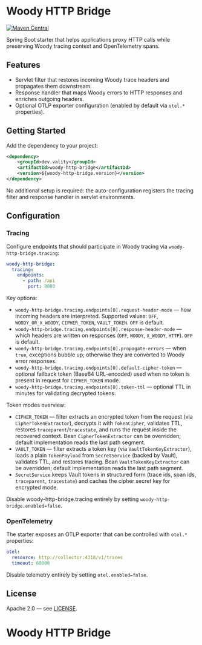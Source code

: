# Woody HTTP Bridge
[![Maven Central](https://img.shields.io/maven-central/v/dev.vality/woody-http-bridge.svg)](https://central.sonatype.com/artifact/dev.vality/woody-http-bridge)

Spring Boot starter that helps applications proxy HTTP calls while preserving Woody tracing context and OpenTelemetry spans.

## Features

- Servlet filter that restores incoming Woody trace headers and propagates them downstream.
- Response handler that maps Woody errors to HTTP responses and enriches outgoing headers.
- Optional OTLP exporter configuration (enabled by default via `otel.*` properties).

## Getting Started

Add the dependency to your project:

```xml
<dependency>
    <groupId>dev.vality</groupId>
    <artifactId>woody-http-bridge</artifactId>
    <version>${woody-http-bridge.version}</version>
</dependency>
```

No additional setup is required: the auto-configuration registers the tracing filter and response handler in servlet environments.

## Configuration

### Tracing

Configure endpoints that should participate in Woody tracing via `woody-http-bridge.tracing`:

```yaml
woody-http-bridge:
  tracing:
    endpoints:
      - path: /api
        port: 8080
```

Key options:

- `woody-http-bridge.tracing.endpoints[0].request-header-mode` — how incoming headers are interpreted. Supported values: `OFF`, `WOODY_OR_X_WOODY`, `CIPHER_TOKEN`, `VAULT_TOKEN`. `OFF` is default.
- `woody-http-bridge.tracing.endpoints[0].response-header-mode` — which headers are written on responses (`OFF`, `WOODY`, `X_WOODY`, `HTTP`). `OFF` is default.
- `woody-http-bridge.tracing.endpoints[0].propagate-errors` — when `true`, exceptions bubble up; otherwise they are converted to Woody error responses.
- `woody-http-bridge.tracing.endpoints[0].default-cipher-token` — optional fallback token (Base64 URL-encoded) used when no token is present in request for `CIPHER_TOKEN` mode.
- `woody-http-bridge.tracing.endpoints[0].token-ttl` — optional TTL in minutes for validating decrypted tokens.

Token modes overview:

- `CIPHER_TOKEN` — filter extracts an encrypted token from the request (via `CipherTokenExtractor`), decrypts it with `TokenCipher`, validates TTL, restores `traceparent`/`tracestate`, and runs the request inside the recovered context. Bean `CipherTokenExtractor` can be overridden; default implementation reads the last path segment.
- `VAULT_TOKEN` — filter extracts a token key (via `VaultTokenKeyExtractor`), loads a plain `TokenPayload` from `SecretService` (backed by Vault), validates TTL, and restores tracing. Bean `VaultTokenKeyExtractor` can be overridden; default implementation reads the last path segment.
- `SecretService` keeps Vault tokens in structured form (trace ids, span ids, `traceparent`, `tracestate`) and caches the cipher secret key for encrypted mode.

Disable woody-http-bridge.tracing entirely by setting `woody-http-bridge.enabled=false`.

### OpenTelemetry

The starter exposes an OTLP exporter that can be controlled with `otel.*` properties:

```yaml
otel:
  resource: http://collector:4318/v1/traces
  timeout: 60000
```

Disable telemetry entirely by setting `otel.enabled=false`.

## License

Apache 2.0 — see [LICENSE](LICENSE).
# Woody HTTP Bridge
